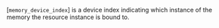 [`memory_device_index`] is a device index indicating which instance of
the memory the resource instance is bound to.